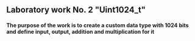 ## Laboratory work No. 2 "Uint1024_t"

#### The purpose of the work is to create a custom data type with 1024 bits and define input, output, addition and multiplication for it
